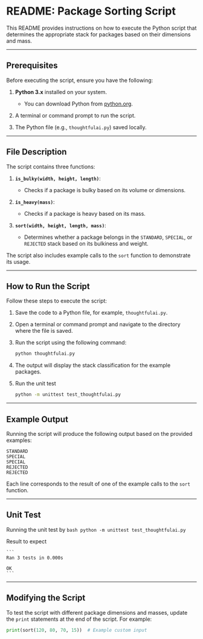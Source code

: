 # README: Package Sorting Script

This README provides instructions on how to execute the Python script that determines the appropriate stack for packages based on their dimensions and mass.

---

## Prerequisites

Before executing the script, ensure you have the following:

1. **Python 3.x** installed on your system.
   - You can download Python from [python.org](https://www.python.org/).

2. A terminal or command prompt to run the script.

3. The Python file (e.g., `thoughtfulai.py`) saved locally.

---

## File Description

The script contains three functions:

1. **`is_bulky(width, height, length)`**:
   - Checks if a package is bulky based on its volume or dimensions.

2. **`is_heavy(mass)`**:
   - Checks if a package is heavy based on its mass.

3. **`sort(width, height, length, mass)`**:
   - Determines whether a package belongs in the `STANDARD`, `SPECIAL`, or `REJECTED` stack based on its bulkiness and weight.

The script also includes example calls to the `sort` function to demonstrate its usage.

---

## How to Run the Script

Follow these steps to execute the script:

1. Save the code to a Python file, for example, `thoughtfulai.py`.

2. Open a terminal or command prompt and navigate to the directory where the file is saved.

3. Run the script using the following command:

   ```bash
   python thoughtfulai.py
   ```

4. The output will display the stack classification for the example packages.

5. Run the unit test

    ```bash
    python -m unittest test_thoughtfulai.py
    ```

---

## Example Output

Running the script will produce the following output based on the provided examples:

```
STANDARD
SPECIAL
SPECIAL
REJECTED
REJECTED
```

Each line corresponds to the result of one of the example calls to the `sort` function.

---

## Unit Test

Running the unit test by 
    ```bash
    python -m unittest test_thoughtfulai.py
    ```

Result to expect

    ```
    Ran 3 tests in 0.000s

    OK
    ```

---


## Modifying the Script

To test the script with different package dimensions and masses, update the `print` statements at the end of the script. For example:

```python
print(sort(120, 80, 70, 15))  # Example custom input
```